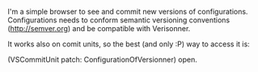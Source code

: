I'm a simple browser to see and commit new versions of configurations. Configurations needs to conform semantic versioning conventions (http://semver.org) and be compatible with Verisonner. It works also on comit units, so the best (and only :P) way to access it is: (VSCommitUnit patch: ConfigurationOfVersionner) open.